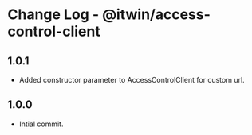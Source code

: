 # Change Log - @itwin/access-control-client

## 1.0.1

- Added constructor parameter to AccessControlClient for custom url.

## 1.0.0

- Intial commit.
